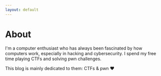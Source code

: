 ```yaml
---
layout: default
---
```

# About

I'm a computer enthusiast who has always been fascinated by how computers work, especially in hacking and cybersecurity. I spend my free time playing CTFs and solving pwn challenges.

This blog is mainly dedicated to them: CTFs & pwn ❤️



